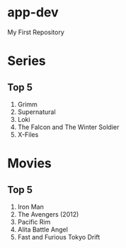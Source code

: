 # app-dev
My First Repository
# Series
## Top 5
1. Grimm
2. Supernatural
3. Loki
4. The Falcon and The Winter Soldier
5. X-Files
# Movies
## Top 5
1. Iron Man
2. The Avengers (2012)
3. Pacific Rim
4. Alita Battle Angel
5. Fast and Furious Tokyo Drift
